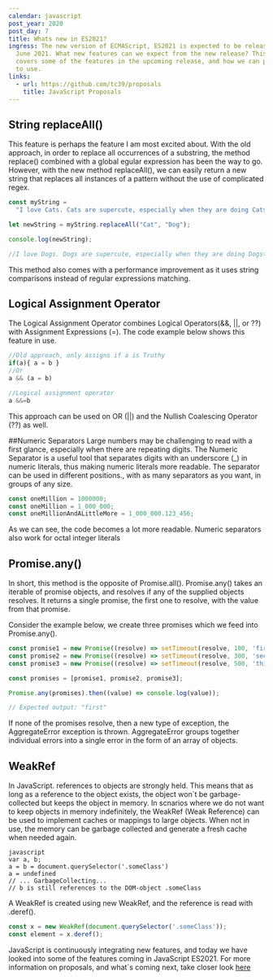 ```yaml
---
calendar: javascript
post_year: 2020
post_day: 7
title: Whats new in ES2021?
ingress: The new version of ECMAScript, ES2021 is expected to be released in
  June 2021. What new features can we expect from the new release? This article
  covers some of the features in the upcoming release, and how we can put them
  to use.
links:
  - url: https://github.com/tc39/proposals
    title: JavaScript Proposals
---
```

## String replaceAll()
This feature is perhaps the feature I am most excited about. With the old approach, in order to replace all occurrences of a substring, the method replace() combined with a global egular expression has been the way to go.
However, with the new method replaceAll(), we can easily return a new string that replaces all instances of a pattern without the use of complicated regex.

```javascript
const myString =
  "I love Cats. Cats are supercute, especially when they are doing Catstuff";

let newString = myString.replaceAll("Cat", "Dog");

console.log(newString);

//I love Dogs. Dogs are supercute, especially when they are doing Dogstuff
```

This method also comes with a performance improvement as it uses string comparisons instead of regular expressions matching.

## Logical Assignment Operator
The Logical Assignment Operator combines Logical Operators(&&, ||, or ??) with Assignment Expressions (=). The code example below shows this feature in use.

```javascript
//Old approach, only assigns if a is Truthy
if(a){ a = b } 
//Or
a && (a = b)

//Logical assignment operator
a &&=b
```

This approach can be used on OR (||) and the Nullish Coalescing Operator (??) as well.

##Numeric Separators
Large numbers may be challenging to read with a first glance, especially when there are repeating digits. The Numeric Separator is a useful tool that separates digits with an underscore (_) in numeric literals, thus making numeric literals more readable. The separator can be used in different positions., with as many separators as you want, in groups of any size.

 ```javascript
const oneMillion = 1000000;
const oneMillion = 1_000_000;
const oneMillionAndALittleMore = 1_000_000.123_456;
 ```

As we can see, the code becomes a lot more readable. Numeric separators also work for octal integer literals

## Promise.any()
In short, this method is the opposite of Promise.all(). Promise.any() takes an iterable of promise objects, and resolves if any of the supplied objects resolves. It returns a single promise, the first one to resolve, with the value from that promise.

Consider the example below, we create three promises which we feed into Promise.any().

 ```javascript
const promise1 = new Promise((resolve) => setTimeout(resolve, 100, 'first'));
const promise2 = new Promise((resolve) => setTimeout(resolve, 300, 'second'));
const promise3 = new Promise((resolve) => setTimeout(resolve, 500, 'third'));

const promises = [promise1, promise2, promise3];

Promise.any(promises).then((value) => console.log(value));

// Expected output: "first"
 ```

If none of the promises resolve, then a new type of exception, the AggregateError exception is thrown. AggregateError groups together individual errors into a single error in the form of an array of objects.


## WeakRef
In JavaScript. references to objects are strongly held. This means that as long as a reference to the object exists, the object won´t be garbage-collected but keeps the object in memory. In scnarios where we do not want to keep objects in memory indefinitely, the WeakRef (Weak Reference) can be used to implement caches or mappings to large objects. When not in use, the memory can be garbage collected and generate a fresh cache when needed again.

 ```javascript
var a, b;
a = b = document.querySelector('.someClass')
a = undefined
// ... GarbageCollecting...
// b is still references to the DOM-object .someClass
 ```

A WeakRef is created using new WeakRef, and the reference is read with .deref().

 ```javascript
const x = new WeakRef(document.querySelector('.someClass'));
const element = x.deref();
 ```

JavaScript is continuously integrating new features, and today we have looked into some of the features coming in JavaScript ES2021. For more information on proposals, and what´s coming next, take closer look [here](https://github.com/tc39/proposals)


